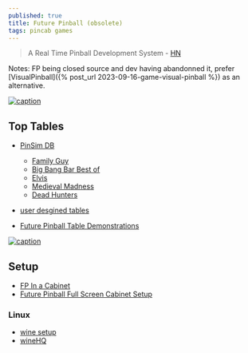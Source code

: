 ```yaml
---
published: true
title: Future Pinball (obsolete)
tags: pincab games
---
```

> A Real Time Pinball Development System  - [HN](https://news.ycombinator.com/item?id=33257300)

Notes: FP being closed source and dev having abandonned it, prefer [VisualPinball]({% post_url 2023-09-16-game-visual-pinball %}) as an alternative.

[![caption](https://img.youtube.com/vi/5Pnsnq_4i3A/0.jpg)](https://www.youtube.com/watch?v=5Pnsnq_4i3A)

## Top Tables
- [PinSim DB](http://www.pinsimdb.org/)
	- [Family Guy](http://www.pinsimdb.org/pinball/table-841-family_guy)
    - [Big Bang Bar Best of](http://www.pinsimdb.org/pinball/table-1311-big_bang_bar)
    - [Elvis](http://www.pinsimdb.org/pinball/table-3888-elvis_1_1)
    - [Medieval Madness](http://www.pinsimdb.org/pinball/table-1956-medieval_madness_-_ultra_edition)
    - [Dead Hunters](http://www.pinsimdb.org/pinball/table-240-dead_hunters)

 - [user desgined tables](https://futurepinball.com/tables.html)
 - [Future Pinball Table Demonstrations](https://www.youtube.com/playlist?list=PLVPcnNFVa31ibwjY-AdUZ6yfeaHJeHGzt)

[![caption](https://img.youtube.com/vi/z6I7AcHA1NE/0.jpg)](https://www.youtube.com/watch?v=z6I7AcHA1NE)


## Setup
- [FP In a Cabinet](https://www.vpforums.org/index.php?showtopic=29547)
- [Future Pinball Full Screen Cabinet Setup](https://www.vpforums.org/index.php?showtopic=19911)

### Linux
- [wine setup](https://r3dux.org/2012/02/how-to-configure-future-pinball-to-play-in-linux-through-wine/)
- [wineHQ](https://appdb.winehq.org/objectManager.php?sClass=version&iId=22873)
